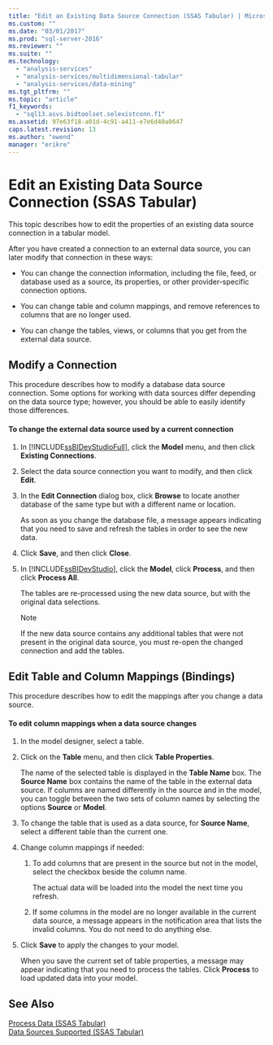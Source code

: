 ```yaml
---
title: "Edit an Existing Data Source Connection (SSAS Tabular) | Microsoft Docs"
ms.custom: ""
ms.date: "03/01/2017"
ms.prod: "sql-server-2016"
ms.reviewer: ""
ms.suite: ""
ms.technology: 
  - "analysis-services"
  - "analysis-services/multidimensional-tabular"
  - "analysis-services/data-mining"
ms.tgt_pltfrm: ""
ms.topic: "article"
f1_keywords: 
  - "sql13.asvs.bidtoolset.selexistconn.f1"
ms.assetid: 97e63f18-a01d-4c91-a411-e7e6d40a0647
caps.latest.revision: 13
ms.author: "owend"
manager: "erikre"
---
```

# Edit an Existing Data Source Connection (SSAS Tabular)
  This topic describes how to edit the properties of an existing data source connection in a tabular model.  
  
 After you have created a connection to an external data source, you can later modify that connection in these ways:  
  
-   You can change the connection information, including the file, feed, or database used as a source, its properties, or other provider-specific connection options.  
  
-   You can change table and column mappings, and remove references to columns that are no longer used.  
  
-   You can change the tables, views, or columns that you get from the external data source.  
  
## Modify a Connection  
 This procedure describes how to modify a database data source connection. Some options for working with data sources differ depending on the data source type; however, you should be able to easily identify those differences.  
  
#### To change the external data source used by a current connection  
  
1.  In [!INCLUDE[ssBIDevStudioFull](../../analysis-services/includes/ssbidevstudiofull-md.md)], click the **Model** menu, and then click **Existing Connections**.  
  
2.  Select the data source connection you want to modify, and then click **Edit**.  
  
3.  In the **Edit Connection** dialog box, click **Browse** to locate another database of the same type but with a different name or location.  
  
     As soon as you change the database file, a message appears indicating that you need to save and refresh the tables in order to see the new data.  
  
4.  Click **Save**, and then click **Close**.  
  
5.  In [!INCLUDE[ssBIDevStudio](../../analysis-services/includes/ssbidevstudio-md.md)], click the **Model**, click **Process**, and then click **Process All**.  
  
     The tables are re-processed using the new data source, but with the original data selections.  
  
    > [!NOTE]  
    >  If the new data source contains any additional tables that were not present in the original data source, you must re-open the changed connection and add the tables.  
  
## Edit Table and Column Mappings (Bindings)  
 This procedure describes how to edit the mappings after you change a data source.  
  
#### To edit column mappings when a data source changes  
  
1.  In the model designer, select a table.  
  
2.  Click on the **Table** menu, and then click **Table Properties**.  
  
     The name of the selected table is displayed in the **Table Name** box. The **Source Name** box contains the name of the table in the external data source. If columns are named differently in the source and in the model, you can toggle between the two sets of column names by selecting the options **Source** or **Model**.  
  
3.  To change the table that is used as a data source, for **Source Name**, select a different table than the current one.  
  
4.  Change column mappings if needed:  
  
    1.  To add columns that are present in the source but not in the model, select the checkbox beside the column name.  
  
         The actual data will be loaded into the model the next time you refresh.  
  
    2.  If some columns in the model are no longer available in the current data source, a message appears in the notification area that lists the invalid columns. You do not need to do anything else.  
  
5.  Click **Save** to apply the changes to your model.  
  
     When you save the current set of table properties, a message may appear indicating that you need to process the tables. Click **Process** to load updated data into your model.  
  
## See Also  
 [Process Data &#40;SSAS Tabular&#41;](../../analysis-services/tabular-models/process-data-ssas-tabular.md)   
 [Data Sources Supported &#40;SSAS Tabular&#41;](../../analysis-services/tabular-models/data-sources-supported-ssas-tabular.md)  
  
  